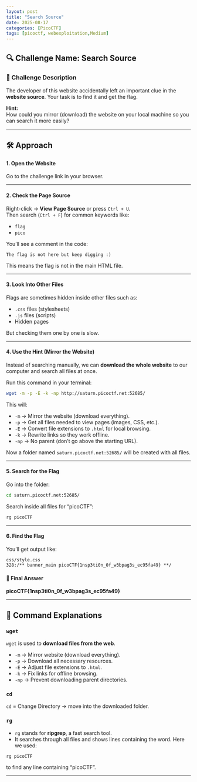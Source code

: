 ```yaml
---
layout: post
title: "Search Source"
date: 2025-08-17
categories: [PicoCTF]
tags: [picoctf, webexploitation,Medium]
---
```

## 🔍 Challenge Name: Search Source

### 📌 Challenge Description
The developer of this website accidentally left an important clue in the **website source**. Your task is to find it and get the flag.

**Hint:**  
How could you mirror (download) the website on your local machine so you can search it more easily?

---

## 🛠️ Approach

#### 1. Open the Website
Go to the challenge link in your browser.

---

#### 2. Check the Page Source
Right-click → **View Page Source** or press `Ctrl + U`.  
Then search (`Ctrl + F`) for common keywords like:
- `flag`
- `pico`

You’ll see a comment in the code:
```
The flag is not here but keep digging :)
```
This means the flag is not in the main HTML file.

---

#### 3. Look Into Other Files
Flags are sometimes hidden inside other files such as:
- `.css` files (stylesheets)  
- `.js` files (scripts)  
- Hidden pages  

But checking them one by one is slow.

---

#### 4. Use the Hint (Mirror the Website)
Instead of searching manually, we can **download the whole website** to our computer and search all files at once.

Run this command in your terminal:
```bash
wget -m -p -E -k -np http://saturn.picoctf.net:52685/
```

This will:
- `-m` → Mirror the website (download everything).  
- `-p` → Get all files needed to view pages (images, CSS, etc.).  
- `-E` → Convert file extensions to `.html` for local browsing.  
- `-k` → Rewrite links so they work offline.  
- `-np` → No parent (don’t go above the starting URL).  

Now a folder named `saturn.picoctf.net:52685/` will be created with all files.

---

#### 5. Search for the Flag
Go into the folder:
```bash
cd saturn.picoctf.net:52685/
```

Search inside all files for “picoCTF”:
```bash
rg picoCTF
```

---

#### 6. Find the Flag
You’ll get output like:
```
css/style.css
328:/** banner_main picoCTF{1nsp3ti0n_0f_w3bpag3s_ec95fa49} **/
```

#### 🏁 Final Answer
**picoCTF{1nsp3ti0n_0f_w3bpag3s_ec95fa49}**

---

## 📖 Command Explanations

### `wget`
`wget` is used to **download files from the web**.
- `-m` → Mirror website (download everything).  
- `-p` → Download all necessary resources.  
- `-E` → Adjust file extensions to `.html`.  
- `-k` → Fix links for offline browsing.  
- `-np` → Prevent downloading parent directories.

### `cd`
`cd` = Change Directory → move into the downloaded folder.

### `rg` 
- `rg` stands for **ripgrep**, a fast search tool.  
- It searches through all files and shows lines containing the word.
Here we used:
```bash
rg picoCTF
```
to find any line containing “picoCTF”.

---

